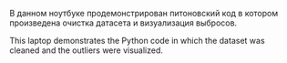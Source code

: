 В данном ноутбуке продемонстрирован питоновский код в котором произведена очистка датасета и визуализация выбросов.

This laptop demonstrates the Python code in which the dataset was cleaned and the outliers were visualized.
